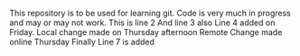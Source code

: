 This repository is to be used for learning git. Code is very much in progress and may or may not work.
This is line 2
And line 3 also
Line 4 added on Friday.
Local change made on Thursday afternoon
Remote Change made online Thursday
Finally Line 7 is added

